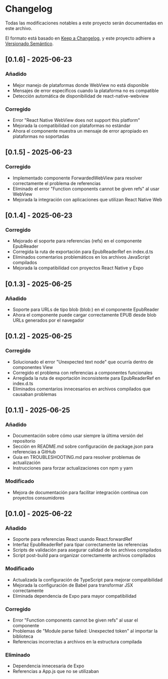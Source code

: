 # Changelog

Todas las modificaciones notables a este proyecto serán documentadas en este archivo.

El formato está basado en [Keep a Changelog](https://keepachangelog.com/es-ES/1.0.0/),
y este proyecto adhiere a [Versionado Semántico](https://semver.org/spec/v2.0.0.html).

## [0.1.6] - 2025-06-23

### Añadido
- Mejor manejo de plataformas donde WebView no está disponible
- Mensajes de error específicos cuando la plataforma no es compatible
- Detección automática de disponibilidad de react-native-webview

### Corregido
- Error "React Native WebView does not support this platform"
- Mejorada la compatibilidad con plataformas no estándar
- Ahora el componente muestra un mensaje de error apropiado en plataformas no soportadas

## [0.1.5] - 2025-06-23

### Corregido
- Implementado componente ForwardedWebView para resolver correctamente el problema de referencias
- Eliminado el error "Function components cannot be given refs" al usar WebView
- Mejorada la integración con aplicaciones que utilizan React Native Web

## [0.1.4] - 2025-06-23

### Corregido
- Mejorado el soporte para referencias (refs) en el componente EpubReader
- Corregida la ruta de exportación para EpubReaderRef en index.d.ts
- Eliminados comentarios problemáticos en los archivos JavaScript compilados
- Mejorada la compatibilidad con proyectos React Native y Expo

## [0.1.3] - 2025-06-25

### Añadido
- Soporte para URLs de tipo blob (blob:) en el componente EpubReader
- Ahora el componente puede cargar correctamente EPUB desde blob URLs generados por el navegador

## [0.1.2] - 2025-06-25

### Corregido
- Solucionado el error "Unexpected text node" que ocurría dentro de componentes View
- Corregido el problema con referencias a componentes funcionales
- Arreglada la ruta de exportación inconsistente para EpubReaderRef en index.d.ts
- Eliminados comentarios innecesarios en archivos compilados que causaban problemas

## [0.1.1] - 2025-06-25

### Añadido
- Documentación sobre cómo usar siempre la última versión del repositorio
- Sección en README.md sobre configuración de package.json para referencias a GitHub
- Guía en TROUBLESHOOTING.md para resolver problemas de actualización
- Instrucciones para forzar actualizaciones con npm y yarn

### Modificado
- Mejora de documentación para facilitar integración continua con proyectos consumidores

## [0.1.0] - 2025-06-22

### Añadido
- Soporte para referencias React usando React.forwardRef
- Interfaz EpubReaderRef para tipar correctamente las referencias
- Scripts de validación para asegurar calidad de los archivos compilados
- Script post-build para organizar correctamente archivos compilados

### Modificado
- Actualizada la configuración de TypeScript para mejorar compatibilidad
- Mejorada la configuración de Babel para transformar JSX correctamente
- Eliminada dependencia de Expo para mayor compatibilidad

### Corregido
- Error "Function components cannot be given refs" al usar el componente
- Problemas de "Module parse failed: Unexpected token" al importar la biblioteca
- Referencias incorrectas a archivos en la estructura compilada

### Eliminado
- Dependencia innecesaria de Expo
- Referencias a App.js que no se utilizaban
